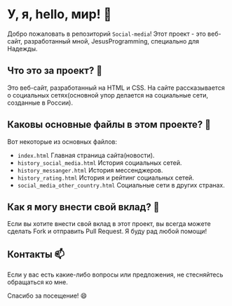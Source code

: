 # У, я, hello, мир! 👋

Добро пожаловать в репозиторий `Social-media`! Этот проект - это веб-сайт, разработанный мной, JesusProgramming, специально для Надежды.

## Что это за проект? 🤔

Это веб-сайт, разработанный на HTML и CSS. На сайте рассказывается о социальных сетях(основной упор делается на социальные сети, созданные в России).

## Каковы основные файлы в этом проекте? 📂

Вот некоторые из основных файлов:

- `index.html` Главная страница сайта(новости).
- `history_social_media.html` История социальных сетей.
- `history_messanger.html` История мессенджеров.
- `history_rating.html` История и рейтинг социальных сетей.
- `social_media_other_country.html` Социальные сети в других странах.

## Как я могу внести свой вклад? 🤝

Если вы хотите внести свой вклад в этот проект, вы всегда можете сделать Fork и отправить Pull Request. Я буду рад любой помощи!

## Контакты 📫

Если у вас есть какие-либо вопросы или предложения, не стесняйтесь обращаться ко мне.

Спасибо за посещение! 😄
